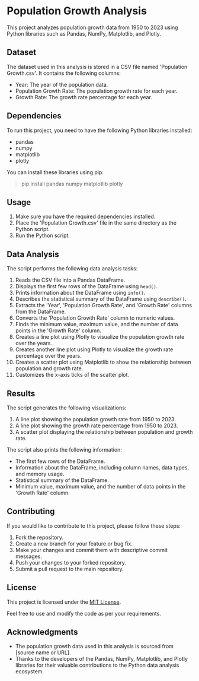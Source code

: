 # Population Growth Analysis

This project analyzes population growth data from 1950 to 2023 using Python libraries such as Pandas, NumPy, Matplotlib, and Plotly.

## Dataset

The dataset used in this analysis is stored in a CSV file named 'Population Growth.csv'. It contains the following columns:
- Year: The year of the population data.
- Population Growth Rate: The population growth rate for each year.
- Growth Rate: The growth rate percentage for each year.

## Dependencies

To run this project, you need to have the following Python libraries installed:
- pandas
- numpy
- matplotlib
- plotly

You can install these libraries using pip:

> pip install pandas numpy matplotlib plotly


## Usage

1. Make sure you have the required dependencies installed.
2. Place the 'Population Growth.csv' file in the same directory as the Python script.
3. Run the Python script.

## Data Analysis

The script performs the following data analysis tasks:

1. Reads the CSV file into a Pandas DataFrame.
2. Displays the first few rows of the DataFrame using `head()`.
3. Prints information about the DataFrame using `info()`.
4. Describes the statistical summary of the DataFrame using `describe()`.
5. Extracts the 'Year', 'Population Growth Rate', and 'Growth Rate' columns from the DataFrame.
6. Converts the 'Population Growth Rate' column to numeric values.
7. Finds the minimum value, maximum value, and the number of data points in the 'Growth Rate' column.
8. Creates a line plot using Plotly to visualize the population growth rate over the years.
9. Creates another line plot using Plotly to visualize the growth rate percentage over the years.
10. Creates a scatter plot using Matplotlib to show the relationship between population and growth rate.
11. Customizes the x-axis ticks of the scatter plot.

## Results

The script generates the following visualizations:

1. A line plot showing the population growth rate from 1950 to 2023.
2. A line plot showing the growth rate percentage from 1950 to 2023.
3. A scatter plot displaying the relationship between population and growth rate.

The script also prints the following information:

- The first few rows of the DataFrame.
- Information about the DataFrame, including column names, data types, and memory usage.
- Statistical summary of the DataFrame.
- Minimum value, maximum value, and the number of data points in the 'Growth Rate' column.

## Contributing

If you would like to contribute to this project, please follow these steps:

1. Fork the repository.
2. Create a new branch for your feature or bug fix.
3. Make your changes and commit them with descriptive commit messages.
4. Push your changes to your forked repository.
5. Submit a pull request to the main repository.

## License

This project is licensed under the [MIT License](LICENSE).

Feel free to use and modify the code as per your requirements.

## Acknowledgments

- The population growth data used in this analysis is sourced from [source name or URL].
- Thanks to the developers of the Pandas, NumPy, Matplotlib, and Plotly libraries for their valuable contributions to the Python data analysis ecosystem.
